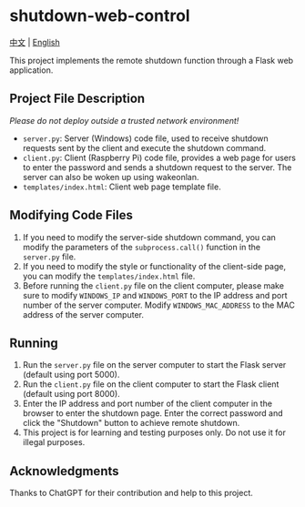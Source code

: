 # shutdown-web-control

[中文](README.md) | [English](https://github.com/eMUQI/PyPower/blob/main/_i18n/en/README.md)

This project implements the remote shutdown function through a Flask web application.

## Project File Description

*Please do not deploy outside a trusted network environment!*

- `server.py`: Server (Windows) code file, used to receive shutdown requests sent by the client and execute the shutdown command.
- `client.py`: Client (Raspberry Pi) code file, provides a web page for users to enter the password and sends a shutdown request to the server. The server can also be woken up using wakeonlan.
- `templates/index.html`: Client web page template file.

## Modifying Code Files

1. If you need to modify the server-side shutdown command, you can modify the parameters of the `subprocess.call()` function in the `server.py` file.
2. If you need to modify the style or functionality of the client-side page, you can modify the `templates/index.html` file.
3. Before running the `client.py` file on the client computer, please make sure to modify `WINDOWS_IP` and `WINDOWS_PORT` to the IP address and port number of the server computer. Modify `WINDOWS_MAC_ADDRESS` to the MAC address of the server computer.


## Running

1. Run the `server.py` file on the server computer to start the Flask server (default using port 5000).
2. Run the `client.py` file on the client computer to start the Flask client (default using port 8000).
3. Enter the IP address and port number of the client computer in the browser to enter the shutdown page. Enter the correct password and click the "Shutdown" button to achieve remote shutdown.
4. This project is for learning and testing purposes only. Do not use it for illegal purposes.


## Acknowledgments

Thanks to ChatGPT for their contribution and help to this project.
